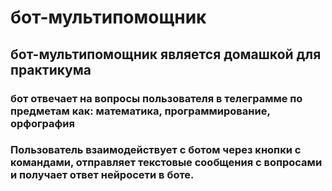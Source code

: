 # бот-мультипомощник
## бот-мультипомощник является домашкой для практикума
### бот отвечает на вопросы пользователя в телеграмме по предметам как: математика, программирование, орфография
### Пользователь взаимодействует с ботом через кнопки с командами, отправляет текстовые сообщения с вопросами и получает ответ нейросети в боте.
